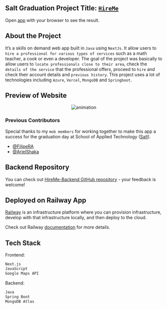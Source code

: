 ## Salt Graduation Project Title: [`HireMe`](https://63d003ffbe962f1363cf2061--bright-unicorn-6ed0a4.netlify.app/gallery?location=Stockholm,%20Sweden&service=)

Open [app](https://63d003ffbe962f1363cf2061--bright-unicorn-6ed0a4.netlify.app/gallery?location=Stockholm,%20Sweden&service=) with your browser to see the result.



## About the Project

It’s a skills on demand web app built in `Java` using `NextJs`. It allow users to `hire a professional for various types of services` such as a math teacher, a cook or even a developer. The goal of the project was basically to allow users to `locate professionals close to their area`, check the `details of the service` that the professional offers, proceed to `hire` and check their account details and `previous history`. This project uses a lot of technologies including `Azure`, `Vercel`, `MongoDB` and `Springboot`. 

## Preview of Website

<p align="center">
  <img src="https://user-images.githubusercontent.com/52775977/212937553-8f683c65-cd24-4ca9-bbf2-42a6f8c26797.gif" alt="animation" />
</p>

### Previous Contributors
Special thanks to my `mob members` for working together to make this app a success for the graduation day at School of Applied Technology ([Salt](https://www.salt.dev/sv-SE)). 
- [@FilipeRA](https://github.com/FilipeRA)
- [@ArielShaka](https://github.com/ArielShaka)

## Backend Repository

You can check out [HireMe-Backend GitHub repository](https://github.com/omgshalihin/skillsondemand_backend/) - your feedback is welcome!

## Deployed on Railway App

[Railway](https://railway.app/) is an infrastructure platform where you can provision infrastructure, develop with that infrastructure locally, and then deploy to the cloud.

Check out Railway [documentation](https://docs.railway.app/) for more details.


## Tech Stack

Frontend:

```bash
Next.js
JavaScript
Google Maps API
```

Backend:

```bash
Java
Spring Boot
MongoDB Atlas
```


